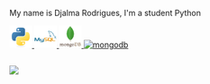 My name is Djalma Rodrigues, I'm a student Python
<!-- <br> -->
<a href="https://www.python.org" target="_blank"> <img src="https://raw.githubusercontent.com/devicons/devicon/master/icons/python/python-original.svg" alt="python" width="40" height="40"/> </a>
<a href="https://www.mysql.com/" target="_blank"> <img src="https://raw.githubusercontent.com/devicons/devicon/master/icons/mysql/mysql-original-wordmark.svg" alt="mysql" width="40" height="40"/> </a>
<a href="https://www.mongodb.com/" target="_blank"> <img src="https://raw.githubusercontent.com/devicons/devicon/master/icons/mongodb/mongodb-original-wordmark.svg" alt="mongodb" width="40" height="40"/> </a> 
<a href="https://www.sas.com/en_us/software/viya.html?utm_source=google&utm_medium=cpc&utm_campaign=sasviya-us&utm_content=GMS-149381&gclid=Cj0KCQiAm5ycBhCXARIsAPldzoV7XKKCkVkTqhi49_EGQfZtYsKTYXqOMDBbBCuwJ4uD6BWt9j_7d_8aAtTKEALw_wcB" target="_blank"> <img src="https://www.vectorlogo.zone/logos/sas/sas-ar21.svg" alt="mongodb" width="40" height="40"/> </a> 
  ##
  
<p align="left">
<a href="https://www.linkedin.com/in/djalma-rodrigues-626246143/">
    <img src="https://img.shields.io/badge/-LinkedIn-0077B5?style=flat&logo=Linkedin&logoColor=white"/>
</a>
